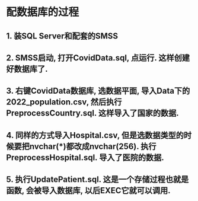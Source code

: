 # 配数据库的过程
## 1. 装SQL Server和配套的SMSS
## 2. SMSS启动, 打开CovidData.sql, 点运行. 这样创建好数据库了.
## 3. 右键CovidData数据库, 选数据平面, 导入Data下的2022_population.csv, 然后执行PreprocessCountry.sql. 这样导入了国家的数据.
## 4. 同样的方式导入Hospital.csv, 但是选数据类型的时候要把nvchar(*)都改成nvchar(256). 执行PreprocessHospital.sql. 导入了医院的数据.
## 5. 执行UpdatePatient.sql. 这是一个存储过程也就是函数, 会被导入数据库, 以后EXEC它就可以调用.